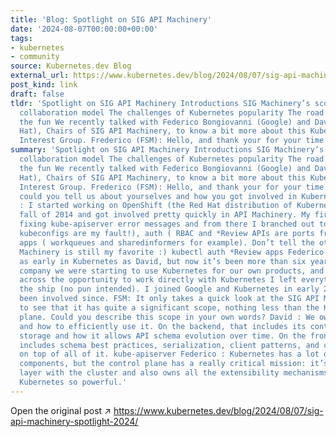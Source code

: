 ```yaml
---
title: 'Blog: Spotlight on SIG API Machinery'
date: '2024-08-07T00:00:00+00:00'
tags:
- kubernetes
- community
source: Kubernetes.dev Blog
external_url: https://www.kubernetes.dev/blog/2024/08/07/sig-api-machinery-spotlight-2024/
post_kind: link
draft: false
tldr: 'Spotlight on SIG API Machinery Introductions SIG Machinery’s scope An evolving
  collaboration model The challenges of Kubernetes popularity The road ahead Joining
  the fun We recently talked with Federico Bongiovanni (Google) and David Eads (Red
  Hat), Chairs of SIG API Machinery, to know a bit more about this Kubernetes Special
  Interest Group. Frederico (FSM): Hello, and thank your for your time.'
summary: 'Spotlight on SIG API Machinery Introductions SIG Machinery’s scope An evolving
  collaboration model The challenges of Kubernetes popularity The road ahead Joining
  the fun We recently talked with Federico Bongiovanni (Google) and David Eads (Red
  Hat), Chairs of SIG API Machinery, to know a bit more about this Kubernetes Special
  Interest Group. Frederico (FSM): Hello, and thank your for your time. To start with,
  could you tell us about yourselves and how you got involved in Kubernetes? David
  : I started working on OpenShift (the Red Hat distribution of Kubernetes) in the
  fall of 2014 and got involved pretty quickly in API Machinery. My first PRs were
  fixing kube-apiserver error messages and from there I branched out to kubectl (
  kubeconfigs are my fault!), auth ( RBAC and *Review APIs are ports from OpenShift),
  apps ( workqueues and sharedinformers for example). Don’t tell the others, but API
  Machinery is still my favorite :) kubectl auth *Review apps Federico : I was not
  as early in Kubernetes as David, but now it’s been more than six years. At my previous
  company we were starting to use Kubernetes for our own products, and when I came
  across the opportunity to work directly with Kubernetes I left everything and boarded
  the ship (no pun intended). I joined Google and Kubernetes in early 2018, and have
  been involved since. FSM: It only takes a quick look at the SIG API Machinery charter
  to see that it has quite a significant scope, nothing less than the Kubernetes control
  plane. Could you describe this scope in your own words? David : We own the kube-apiserver
  and how to efficiently use it. On the backend, that includes its contract with backend
  storage and how it allows API schema evolution over time. On the frontend, that
  includes schema best practices, serialization, client patterns, and controller patterns
  on top of all of it. kube-apiserver Federico : Kubernetes has a lot of different
  components, but the control plane has a really critical mission: it’s your communication
  layer with the cluster and also owns all the extensibility mechanisms that make
  Kubernetes so powerful.'
---
```

Open the original post ↗ https://www.kubernetes.dev/blog/2024/08/07/sig-api-machinery-spotlight-2024/
